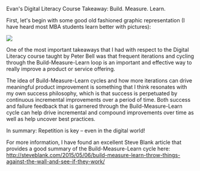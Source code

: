 Evan's Digital Literacy Course Takeaway:
Build. Measure. Learn.

First, let's begin with some good old fashioned graphic representation (I have heard most MBA students learn better with pictures):

![](https://steveblank.files.wordpress.com/2015/05/ideas-build-code-measure.jpg)


One of the most important takeaways that I had with respect to the Digital Literacy course taught by Peter Bell was that frequent iterations and cycling through the Build-Measure-Learn loop is an important and effective way to really improve a product or service offering. 

The idea of Build-Measure-Learn cycles and how more iterations can drive meaningful product improvement is something that I think resonates with my own success philosophy, which is that success is perpetuated by continuous incremental improvements over a period of time. Both success and failure feedback that is garnered through the Build-Measure-Learn cycle can help drive incremental and compound improvements over time as well as help uncover best practices. 

In summary: Repetition is key – even in the digital world!

For more information, I have found an excellent Steve Blank article that provides a good summary of the Build-Measure-Learn cycle here:
http://steveblank.com/2015/05/06/build-measure-learn-throw-things-against-the-wall-and-see-if-they-work/


